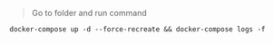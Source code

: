 > Go to folder and run command 
```shell 
docker-compose up -d --force-recreate && docker-compose logs -f
```
